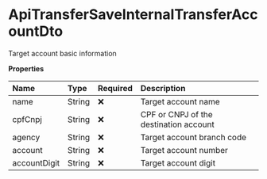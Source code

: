 # ApiTransferSaveInternalTransferAccountDto

Target account basic information

**Properties**

| Name         | Type   | Required | Description                            |
| :----------- | :----- | :------- | :------------------------------------- |
| name         | String | ❌       | Target account name                    |
| cpfCnpj      | String | ❌       | CPF or CNPJ of the destination account |
| agency       | String | ❌       | Target account branch code             |
| account      | String | ❌       | Target account number                  |
| accountDigit | String | ❌       | Target account digit                   |

<!-- This file was generated by liblab | https://liblab.com/ -->
